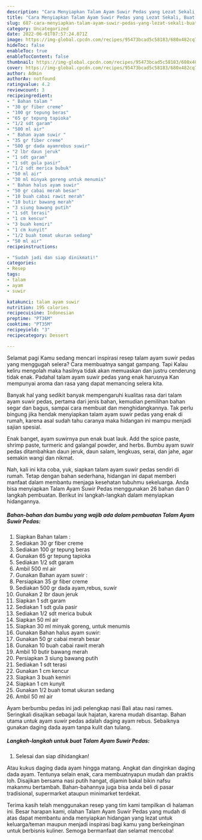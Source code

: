 ```yaml
---
description: "Cara Menyiapkan Talam Ayam Suwir Pedas yang Lezat Sekali, Buat Buka Puasa Enak"
title: "Cara Menyiapkan Talam Ayam Suwir Pedas yang Lezat Sekali, Buat Buka Puasa Enak"
slug: 687-cara-menyiapkan-talam-ayam-suwir-pedas-yang-lezat-sekali-buat-buka-puasa-enak
category: Uncategorized
date: 2022-06-01T07:57:24.071Z
image: https://img-global.cpcdn.com/recipes/95473bcad5c58183/680x482cq70/talam-ayam-suwir-pedas-foto-resep-utama.jpg
hideToc: false
enableToc: true
enableTocContent: false
thumbnail: https://img-global.cpcdn.com/recipes/95473bcad5c58183/680x482cq70/talam-ayam-suwir-pedas-foto-resep-utama.jpg
cover: https://img-global.cpcdn.com/recipes/95473bcad5c58183/680x482cq70/talam-ayam-suwir-pedas-foto-resep-utama.jpg
author: Admin
authorAv: notfound
ratingvalue: 4.2
reviewcount: 3
recipeingredient:
- " Bahan talam "
- "30 gr fiber creme"
- "100 gr tepung beras"
- "65 gr tepung tapioka"
- "1/2 sdt garam"
- "500 ml air"
- " Bahan ayam suwir "
- "35 gr fiber creme"
- "500 gr dada ayamrebus suwir"
- "2 lbr daun jeruk"
- "1 sdt garam"
- "1 sdt gula pasir"
- "1/2 sdt merica bubuk"
- "50 ml air"
- "30 ml minyak goreng untuk menumis"
- " Bahan halus ayam suwir"
- "50 gr cabai merah besar"
- "10 buah cabai rawit merah"
- "10 butir bawang merah"
- "3 siung bawang putih"
- "1 sdt terasi"
- "1 cm kencur"
- "3 buah kemiri"
- "1 cm kunyit"
- "1/2 buah tomat ukuran sedang"
- "50 ml air"
recipeinstructions:

- "Sudah jadi dan siap dinikmati!"
categories:
- Resep
tags:
- talam
- ayam
- suwir

katakunci: talam ayam suwir 
nutrition: 195 calories
recipecuisine: Indonesian
preptime: "PT36M"
cooktime: "PT35M"
recipeyield: "3"
recipecategory: Dessert

---
```



Selamat pagi Kamu sedang mencari inspirasi resep talam ayam suwir pedas yang menggugah selera? Cara membuatnya sangat gampang. Tapi Kalau keliru mengolah maka hasilnya tidak akan memuaskan dan justru cenderung tidak enak. Padahal talam ayam suwir pedas yang enak harusnya Kan mempunyai aroma dan rasa yang dapat memancing selera kita.


Banyak hal yang sedikit banyak mempengaruhi kualitas rasa dari talam ayam suwir pedas, pertama dari jenis bahan, kemudian pemilihan bahan segar dan bagus, sampai cara membuat dan menghidangkannya. Tak perlu bingung jika hendak menyiapkan talam ayam suwir pedas yang enak di rumah, karena asal sudah tahu caranya maka hidangan ini mampu menjadi sajian spesial.

Enak banget, ayam suwirnya pun enak buat lauk. Add the spice paste, shrimp paste, turmeric and galangal powder, and herbs. Bumbu ayam suwir pedas ditambahkan daun jeruk, daun salam, lengkuas, serai, dan jahe, agar semakin wangi dan nikmat.


Nah, kali ini kita coba, yuk, siapkan talam ayam suwir pedas sendiri di rumah. Tetap dengan bahan sederhana, hidangan ini dapat memberi manfaat dalam membantu menjaga kesehatan tubuhmu sekeluarga. Anda bisa menyiapkan Talam Ayam Suwir Pedas menggunakan 26 bahan dan 0 langkah pembuatan. Berikut ini langkah-langkah dalam menyiapkan hidangannya.

<!--inarticleads1-->

##### Bahan-bahan dan bumbu yang wajib ada dalam pembuatan Talam Ayam Suwir Pedas:

1. Siapkan  Bahan talam :
1. Sediakan 30 gr fiber creme
1. Sediakan 100 gr tepung beras
1. Gunakan 65 gr tepung tapioka
1. Sediakan 1/2 sdt garam
1. Ambil 500 ml air
1. Gunakan  Bahan ayam suwir :
1. Persiapkan 35 gr fiber creme
1. Sediakan 500 gr dada ayam,rebus, suwir
1. Gunakan 2 lbr daun jeruk
1. Siapkan 1 sdt garam
1. Sediakan 1 sdt gula pasir
1. Sediakan 1/2 sdt merica bubuk
1. Siapkan 50 ml air
1. Siapkan 30 ml minyak goreng, untuk menumis
1. Gunakan  Bahan halus ayam suwir:
1. Gunakan 50 gr cabai merah besar
1. Gunakan 10 buah cabai rawit merah
1. Ambil 10 butir bawang merah
1. Persiapkan 3 siung bawang putih
1. Sediakan 1 sdt terasi
1. Gunakan 1 cm kencur
1. Siapkan 3 buah kemiri
1. Siapkan 1 cm kunyit
1. Gunakan 1/2 buah tomat ukuran sedang
1. Ambil 50 ml air


Ayam berbumbu pedas ini jadi pelengkap nasi Bali atau nasi rames. Seringkali disajikan sebagai lauk hajatan, karena mudah disantap. Bahan utama untuk ayam suwir pedas adalah daging ayam rebus. Sebaiknya gunakan daging dada ayam tanpa kulit dan tulang. 

<!--inarticleads2-->

##### Langkah-langkah untuk buat Talam Ayam Suwir Pedas:


1. Selesai dan siap dihidangkan!

Atau kukus daging dada ayam hingga matang. Angkat dan dinginkan daging dada ayam. Tentunya selain enak, cara membuatnyapun mudah dan praktis loh. Disajikan bersama nasi putih hangat, dijamin bakal bikin nafsu makanmu bertambah. Bahan-bahannya juga bisa anda beli di pasar tradisional, supermarket ataupun minimarket terdekat. 

Terima kasih telah menggunakan resep yang tim kami tampilkan di halaman ini. Besar harapan kami, olahan Talam Ayam Suwir Pedas yang mudah di atas dapat membantu anda menyiapkan hidangan yang lezat untuk keluarga/teman maupun menjadi inspirasi bagi kamu yang berkeinginan untuk berbisnis kuliner. Semoga bermanfaat dan selamat mencoba!

